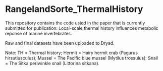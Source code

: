 # RangelandSorte_ThermalHistory

This repository contains the code usied in the paper that is currently submitted for publication: Local-scale thermal history influences metabolic reponse of marine invertebrates. 

Raw and final datasets have been uploaded to Dryad.

Note: TH = Thermal history; Hermit = Hairy hermit crab (Pagurus hirsutiusculus); Mussel = The Pacific blue mussel (Mytilus trossulus); Snail = The Sitka periwinkle snail (Littorina sitkana).
